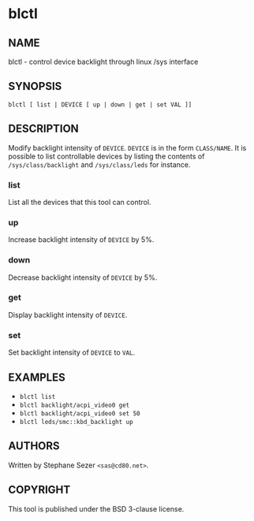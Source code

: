 blctl
=====

## NAME

blctl - control device backlight through linux /sys interface

## SYNOPSIS

`blctl [ list | DEVICE [ up | down | get | set VAL ]]`

## DESCRIPTION

Modify backlight intensity of `DEVICE`. `DEVICE` is in the form `CLASS/NAME`. It
is possible to list controllable devices by listing the contents of
`/sys/class/backlight` and `/sys/class/leds` for instance.

### list

List all the devices that this tool can control.

### up

Increase backlight intensity of `DEVICE` by 5%.

### down

Decrease backlight intensity of `DEVICE` by 5%.

### get

Display backlight intensity of `DEVICE`.

### set

Set backlight intensity of `DEVICE` to `VAL`.

## EXAMPLES

* `blctl list`
* `blctl backlight/acpi_video0 get`
* `blctl backlight/acpi_video0 set 50`
* `blctl leds/smc::kbd_backlight up`

## AUTHORS

Written by Stephane Sezer `<sas@cd80.net>`.

## COPYRIGHT

This tool is published under the BSD 3-clause license.

